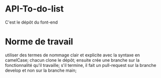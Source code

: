 # API-To-do-list
C'est le dépôt du font-end

# Norme de travail
utiliser des termes de nommage clair et explicite avec la syntaxe en camelCase;
chacun clone le dépôt;
ensuite crée une branche sur la fonctionnalité qu'il travaille;
s'il termine, il fait un pull-request sur la branche develop et non sur la branche main;


